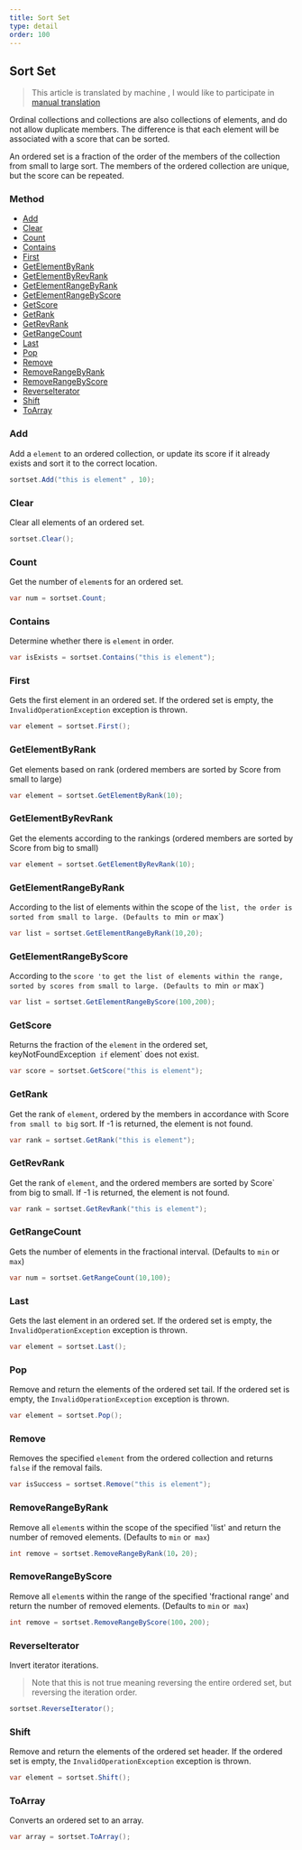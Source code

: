 ```yaml
---
title: Sort Set
type: detail
order: 100
---
```


## Sort Set

> This article is translated by machine , I would like to participate in [manual translation](https://github.com/catlib/en.catlib.io/blob/master/src/v1/detail/stl/sortset.md)

Ordinal collections and collections are also collections of elements, and do not allow duplicate members. The difference is that each element will be associated with a score that can be sorted.

An ordered set is a fraction of the order of the members of the collection from small to large sort. The members of the ordered collection are unique, but the score can be repeated.

### Method

- [Add](#Add)
- [Clear](#Clear)
- [Count](#Count)
- [Contains](#Contains)
- [First](#First)
- [GetElementByRank](#GetElementByRank)
- [GetElementByRevRank](#GetElementByRevRank)
- [GetElementRangeByRank](#GetElementRangeByRank)
- [GetElementRangeByScore](#GetElementRangeByScore)
- [GetScore](#GetScore)
- [GetRank](#GetRank)
- [GetRevRank](#GetRevRank)
- [GetRangeCount](#GetRangeCount)
- [Last](#Last)
- [Pop](#Pop)
- [Remove](#Remove)
- [RemoveRangeByRank](#RemoveRangeByRank)
- [RemoveRangeByScore](#RemoveRangeByScore)
- [ReverseIterator](#ReverseIterator)
- [Shift](#Shift)
- [ToArray](#ToArray)

### Add

Add a `element` to an ordered collection, or update its score if it already exists and sort it to the correct location.

``` csharp
sortset.Add("this is element" , 10);
```

### Clear

Clear all elements of an ordered set.

``` csharp
sortset.Clear();
```

### Count 

Get the number of `element`s for an ordered set.

``` csharp
var num = sortset.Count;
```

### Contains

Determine whether there is `element` in order.

``` csharp
var isExists = sortset.Contains("this is element");
```

### First

Gets the first element in an ordered set. If the ordered set is empty, the `InvalidOperationException` exception is thrown.

``` csharp
var element = sortset.First();
```

### GetElementByRank

Get elements based on rank (ordered members are sorted by Score from small to large)

``` csharp
var element = sortset.GetElementByRank(10);
```

### GetElementByRevRank

Get the elements according to the rankings (ordered members are sorted by Score from big to small)

``` csharp
var element = sortset.GetElementByRevRank(10);
```

### GetElementRangeByRank

According to the list of elements within the scope of the `list, the order is sorted from small to large. (Defaults to `min` or` max`)

``` csharp
var list = sortset.GetElementRangeByRank(10,20);
```

### GetElementRangeByScore

According to the `score 'to get the list of elements within the range, sorted by scores from small to large. (Defaults to `min` or` max`)

``` csharp
var list = sortset.GetElementRangeByScore(100,200);
```

### GetScore

Returns the fraction of the `element` in the ordered set,` `keyNotFoundException` if` element` does not exist.

``` csharp
var score = sortset.GetScore("this is element");
```

### GetRank

Get the rank of `element`, ordered by the members in accordance with Score` from small to big` sort. If -1 is returned, the element is not found.

``` csharp
var rank = sortset.GetRank("this is element");
```

### GetRevRank

Get the rank of `element`, and the ordered members are sorted by Score` from big to small. If -1 is returned, the element is not found.

``` csharp
var rank = sortset.GetRevRank("this is element");
```

### GetRangeCount

Gets the number of elements in the fractional interval. (Defaults to `min` or` max`)

``` csharp
var num = sortset.GetRangeCount(10,100);
```

### Last

Gets the last element in an ordered set. If the ordered set is empty, the `InvalidOperationException` exception is thrown.

``` csharp
var element = sortset.Last();
```

### Pop

Remove and return the elements of the ordered set tail. If the ordered set is empty, the `InvalidOperationException` exception is thrown.

``` csharp
var element = sortset.Pop();
```

### Remove

Removes the specified `element` from the ordered collection and returns` false` if the removal fails.

``` csharp
var isSuccess = sortset.Remove("this is element");
```

### RemoveRangeByRank

Remove all `element`s within the scope of the specified 'list' and return the number of removed elements. (Defaults to `min` or` max`)

``` csharp
int remove = sortset.RemoveRangeByRank(10，20);
```

### RemoveRangeByScore

Remove all `element`s within the range of the specified 'fractional range' and return the number of removed elements. (Defaults to `min` or` max`)

``` csharp
int remove = sortset.RemoveRangeByScore(100，200);
```

### ReverseIterator

Invert iterator iterations.

> Note that this is not true meaning reversing the entire ordered set, but reversing the iteration order.

``` csharp
sortset.ReverseIterator();
```

### Shift

Remove and return the elements of the ordered set header. If the ordered set is empty, the `InvalidOperationException` exception is thrown.

``` csharp
var element = sortset.Shift();
```

### ToArray

Converts an ordered set to an array.

``` csharp
var array = sortset.ToArray();
```